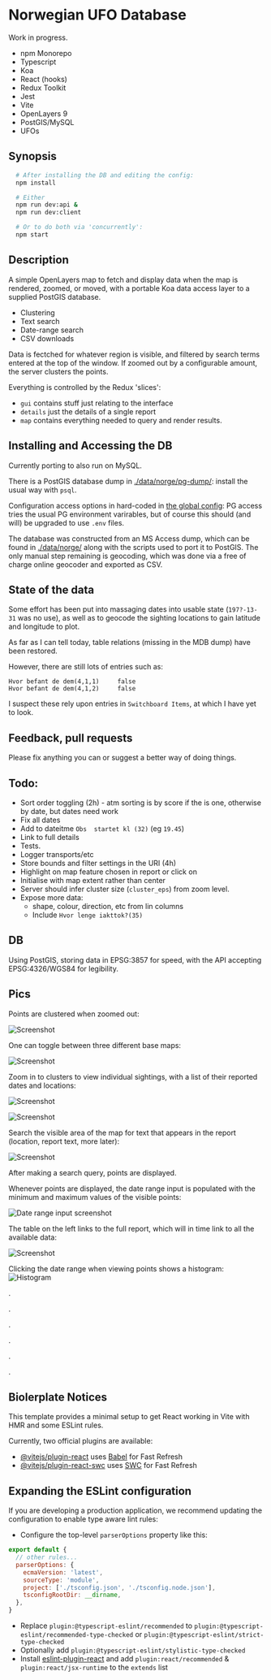 # Norwegian UFO Database

Work in progress.

* npm Monorepo
* Typescript 
* Koa
* React (hooks)
* Redux Toolkit 
* Jest
* Vite 
* OpenLayers 9
* PostGIS/MySQL
* UFOs

## Synopsis

```bash
  # After installing the DB and editing the config:
  npm install

  # Either
  npm run dev:api &
  npm run dev:client

  # Or to do both via 'concurrently':
  npm start
```

## Description

A simple OpenLayers map to fetch and display data when the map is rendered, zoomed, or moved, with a portable Koa data access layer to a supplied PostGIS database.

* Clustering
* Text search
* Date-range search
* CSV downloads

Data is fectched for whatever region is visible, and filtered by search terms entered at the top of the window. If zoomed out
by a configurable amount, the server clusters the points.

Everything is controlled by the Redux 'slices':

- `gui` contains stuff just relating to the interface
- `details` just the details of a single report
- `map` contains everything needed to query and render results.

## Installing and Accessing the DB

Currently porting to also run on MySQL.

There is a PostGIS database dump in [./data/norge/pg-dump/](./data/norge/pg-dump/): install the usual way with `psql`.

Configuration access options in hard-coded  in [the global config](./packages/config/): PG access tries the usual PG environment varirables, but of course this should (and will) be upgraded to use `.env` files.

The database was constructed from an MS Access dump, which can be found in [./data/norge/](./data/norge/) along with the scripts used to port it to PostGIS. The only manual step remaining is geocoding, which was done via a free of charge online geocoder and exported as CSV.

## State of the data

Some effort has been put into massaging dates into usable state (`197?-13-31` was no use), as well as to geocode the sighting locations to gain latitude and longitude to plot.

As far as I can tell today, table relations (missing in the MDB dump) have been restored.

However, there are still lots of entries such as:

    Hvor befant de dem(4,1,1)	  false
    Hvor befant de dem(4,1,2)	  false

I suspect these rely upon entries in `Switchboard Items`, at which I have yet to look.

## Feedback, pull requests

Please fix anything you can or suggest a better way of doing things.

## Todo:

* Sort order toggling (2h) - atm sorting is by score if the is one, otherwise by date, but dates need work
* Fix all dates
* Add to dateitme `Obs  startet kl (32)` (eg `19.45`)
* Link to full details
* Tests.
* Logger transports/etc
* Store bounds and filter settings in the URI (4h)
* Highlight on map feature chosen in report or click on
* Initialise with map extent rather than center
* Server should infer cluster size (`cluster_eps`) from zoom level.
* Expose more data: 
  * shape, colour, direction, etc from lin columns
  * Include `Hvor lenge iakttok?(35)`

## DB

Using PostGIS, storing data in EPSG:3857 for speed, with the API accepting EPSG:4326/WGS84 for legibility.

## Pics

Points are clustered when zoomed out:

![Screenshot](./docs/images/Screenshot%202024-03-17%20181056.png)

One can toggle between three different base maps:

![Screenshot](./docs/images/Screenshot%202024-03-17%20202144.png)

Zoom in to clusters to view individual sightings, with a list of their reported dates and locations:

![Screenshot](./docs/images/Screenshot%202024-03-17%20181156.png)

![Screenshot](./docs/images/Screenshot%202024-03-17%20181241.png)

Search the visible area of the map for text that appears in the report (location, report text, more later):

![Screenshot](./docs/images/Screenshot%202024-03-17%20202028.png)

After making a search query, points are displayed.

Whenever points are displayed, the date range input is populated with the minimum and maximum values of the visible points:

![Date range input screenshot](./docs/images/date-range.png)

The table on the left links to the full report, which will in time link to all the available data:

![Screenshot](./docs/images/Screenshot%202024-03-17%20181317.png)

Clicking the date range when viewing points shows a histogram:
![Histogram](./docs/images/histogram.png)

.

.

.

.

.

.

## Biolerplate Notices

This template provides a minimal setup to get React working in Vite with HMR and some ESLint rules.

Currently, two official plugins are available:

- [@vitejs/plugin-react](https://github.com/vitejs/vite-plugin-react/blob/main/packages/plugin-react/README.md) uses [Babel](https://babeljs.io/) for Fast Refresh
- [@vitejs/plugin-react-swc](https://github.com/vitejs/vite-plugin-react-swc) uses [SWC](https://swc.rs/) for Fast Refresh

## Expanding the ESLint configuration

If you are developing a production application, we recommend updating the configuration to enable type aware lint rules:

- Configure the top-level `parserOptions` property like this:

```js
export default {
  // other rules...
  parserOptions: {
    ecmaVersion: 'latest',
    sourceType: 'module',
    project: ['./tsconfig.json', './tsconfig.node.json'],
    tsconfigRootDir: __dirname,
  },
}
```

- Replace `plugin:@typescript-eslint/recommended` to `plugin:@typescript-eslint/recommended-type-checked` or `plugin:@typescript-eslint/strict-type-checked`
- Optionally add `plugin:@typescript-eslint/stylistic-type-checked`
- Install [eslint-plugin-react](https://github.com/jsx-eslint/eslint-plugin-react) and add `plugin:react/recommended` & `plugin:react/jsx-runtime` to the `extends` list
